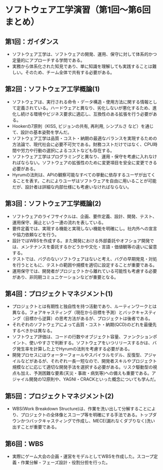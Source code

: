 # ソフトウェア工学演習（第1回〜第6回まとめ）

## 第1回：ガイダンス

- ソフトウェア工学は、ソフトウェアの開発、運用、保守に対して体系的かつ定量的にアプローチする学問である。
- 実務から体系化された知見であり、単に知識を理解しても実践することは難しい。そのため、チーム全体で共有する必要がある。

## 第2回：ソフトウェア工学概論(1)

- ソフトウェアは、実行される命令・データ構造・使用方法に関する情報として定義されている。ハードウェアと異なり、劣化しないが悪化するため、進化し続ける環境やビジネス要求に適応し、互換性のある拡張を行う必要がある。
- Hookerの7原則（KISS, ビジョンの共有, 再利用, シンプルさ など）を通じて、設計の基本姿勢を学んだ。
- ソフトウェア工学は品質・コスト・納期の最適なバランスを実現するための方法論で、現代社会に必要不可欠である。財務コストだけではなく、CPU時間や労力や行動の選択によるコストなども存在する。
- ソフトウェア工学はプログラミングと異なり、運用・保守を考慮に入れなければならない。ソフトウェアの拡張性のために変更項目を安全に変更できる必要がある。
- Hyrumの法則は、APIの観察可能なすべての挙動に依存するユーザが出てくることを表す。これによりユーザはソフトウェアを自由に用いることが可能だが、設計者は詳細な内部仕様にも考慮いなければならない。

## 第3回：ソフトウェア工学概論(2)

- ソフトウェアのライフサイクルは、企画、要件定義、設計、開発、テスト、運用保守、廃止という一連の流れを表している。
- 要件定義では、実現する機能と実現しない機能を明確にし。社内外への宣言や協力依頼などを行う。
- 設計ではWBSを作成する。また開発における外部委託やオフショア開発では、メンテナンスを委託するかどうかや文化・言語・価値観等の違いに留意する。
- テストでは、バグのないソフトウェアはないと考え、バグの早期発見・対処を行うとともに、テストの範囲や規模を適切に設定することが重要である。
- 運用保守では、開発者がプロジェクトから離れている可能性も考慮する必要があり、非同期コミュニケーションなどが重要となる。

## 第4回：プロジェクトマネジメント(1)

- プロジェクトとは有期性と独自性を持つ活動であり、ルーティンワークとは異なる。フォアキャスティング（現在から目標を予測）とバックキャスティング（目標から逆算）の思考方法があるが、プロジェクトは後者である。
- それぞれのソフトウェアによって品質・コスト・納期(QCD)のどれを最優先するべきかは異なる。
- ソフトウェア評価は、コードの行数やオブジェクト容量、ファンクションポイント、使いやすさで判断する。ソフトウェアをいつリリースするかは、バグ発生率を計算した上でHyrumの法則を考慮する必要がある。
- 開発プロセスにはウォーターフォールやスパイラルモデル、反復型、アジャイルなどがあるが、それぞれ一長一短なので、開発者スキルやプロジェクト規模などに応じて適切な開発手法を選択する必要がある。リスク駆動型の視点も加え、予測困難な要素(天災・事故・病気等)への備えも重要である。アジャイル開発の12原則や、YAGNI・CRACKといった概念についても学んだ。

## 第5回：プロジェクトマネジメント(2)

- WBS(Work Breakdown Structure)は、作業を洗い出して分解することにより、プロジェクトの全体像とスコープ等を明確にする手法である。トップダウンかつバックキャスティングで作成し、MECE(漏れなくダブりなく)洗い出すことが重要である。

## 第6回：WBS

- 実際にゲーム大会の企画・運営をモデルとしてWBSを作成した。スコープ定義・作業分解・フェーズ設計・役割分担を行った。
